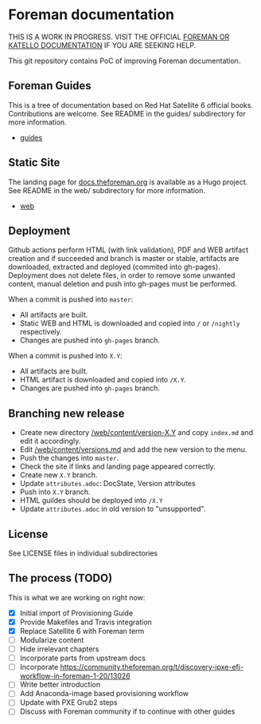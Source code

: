 # Foreman documentation

THIS IS A WORK IN PROGRESS. VISIT THE OFFICIAL [FOREMAN OR KATELLO DOCUMENTATION](https://theforeman.org/documentation.html) IF YOU ARE SEEKING HELP.

This git repository contains PoC of improving Foreman documentation.

## Foreman Guides

This is a tree of documentation based on Red Hat Satellite 6 official books.
Contributions are welcome.
See README in the guides/ subdirectory for more information.

* [guides](guides/README.md)

## Static Site

The landing page for [docs.theforeman.org](https://docs.theforeman.org) is available as a Hugo project.
See README in the web/ subdirectory for more information.

* [web](web/README.md)

## Deployment

Github actions perform HTML (with link validation), PDF and WEB artifact creation and if succeeded and branch is master or stable, artifacts are downloaded, extracted and deployed (commited into gh-pages). Deployment does not delete files, in order to remove some unwanted content, manual deletion and push into gh-pages must be performed.

When a commit is pushed into `master`:

* All artifacts are built.
* Static WEB and HTML is downloaded and copied into `/` or `/nightly` respectively.
* Changes are pushed into `gh-pages` branch.

When a commit is pushed into `X.Y`:

* All artifacts are built.
* HTML artifact is downloaded and copied into `/X.Y`.
* Changes are pushed into `gh-pages` branch.

## Branching new release

* Create new directory [/web/content/version-X.Y](https://github.com/theforeman/foreman-documentation/tree/master/web/content/version-2.3) and copy `index.md` and edit it accordingly.
* Edit [/web/content/versions.md](https://github.com/theforeman/foreman-documentation/blob/master/web/content/versions.md) and add the new version to the menu.
* Push the changes into `master`.
* Check the site if links and landing page appeared correctly.
* Create new `X.Y` branch.
* Update `attributes.adoc`: DocState, Version attributes
* Push into `X.Y` branch.
* HTML guildes should be deployed into `/X.Y`
* Update `attributes.adoc` in old version to "unsupported".

## License

See LICENSE files in individual subdirectories

## The process (TODO)

This is what we are working on right now:

* [x] Initial import of Provisioning Guide
* [x] Provide Makefiles and Travis integration
* [x] Replace Satellite 6 with Foreman term
* [ ] Modularize content
* [ ] Hide irrelevant chapters
* [ ] Incorporate parts from upstream docs
* [ ] Incorporate https://community.theforeman.org/t/discovery-ipxe-efi-workflow-in-foreman-1-20/13026
* [ ] Write better introduction
* [ ] Add Anaconda-image based provisioning workflow
* [ ] Update with PXE Grub2 steps
* [ ] Discuss with Foreman community if to continue with other guides

